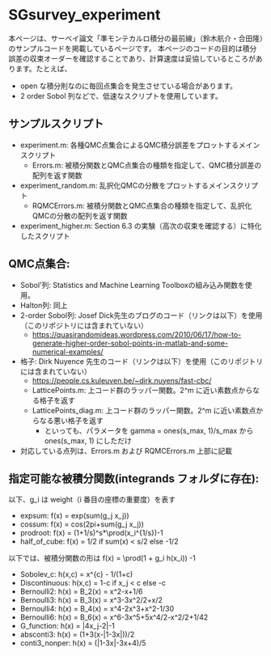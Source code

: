 # SGsurvey_experiment
本ページは、サーベイ論文「準モンテカルロ積分の最前線」（鈴木航介・合田隆）のサンプルコードを掲載しているページです。
本ページのコードの目的は積分誤差の収束オーダーを確認することであり、計算速度は妥協しているところがあります。たとえば、
- open な積分則なのに毎回点集合を発生させている場合があります。
- 2 order Sobol 列などで、低速なスクリプトを使用しています。

## サンプルスクリプト
- experiment.m: 各種QMC点集合によるQMC積分誤差をプロットするメインスクリプト
  - Errors.m: 被積分関数とQMC点集合の種類を指定して、QMC積分誤差の配列を返す関数
- experiment_random.m: 乱択化QMCの分散をプロットするメインスクリプト
  - RQMCErrors.m: 被積分関数とQMC点集合の種類を指定して、乱択化QMCの分散の配列を返す関数
- experiment_higher.m: Section 6.3 の実験（高次の収束を確認する）に特化したスクリプト


## QMC点集合:
- Sobol'列: Statistics and Machine Learning Toolboxの組み込み関数を使用。
- Halton列: 同上
- 2-order Sobol列: Josef Dick先生のブログのコード（リンクは以下）を使用（このリポジトリには含まれていない）
  - https://quasirandomideas.wordpress.com/2010/06/17/how-to-generate-higher-order-sobol-points-in-matlab-and-some-numerical-examples/
- 格子: Dirk Nuyence 先生のコード（リンクは以下）を使用（このリポジトリには含まれていない）
  - https://people.cs.kuleuven.be/~dirk.nuyens/fast-cbc/
  - LatticePoints.m: 上コード群のラッパー関数。2^m に近い素数点からなる格子を返す
  - LatticePoints_diag.m: 上コード群のラッパー関数。2^m に近い素数点からなる悪い格子を返す
    - といっても、パラメータを gamma = ones(s_max, 1)/s_max から ones(s_max, 1) にしただけ
- 対応している点列は、Errors.m および RQMCErrors.m 上部に記載

## 指定可能な被積分関数(integrands フォルダに存在):
以下、g_i は weight（i 番目の座標の重要度）を表す
- expsum: f(x) = exp(sum(g_j x_j))
- cossum: f(x) = cos(2pi+sum(g_j x_j))
- prodroot: f(x) = (1+1/s)^s*\prod(x_i^{1/s})-1
- half_of_cube: f(x) =  1/2 if sum(x) < s/2 else -1/2

以下では、被積分関数の形は f(x) = \prod(1 + g_i h(x_i)) -1 
- Sobolev_c: h(x,c) = x^{c} - 1/(1+c)
- Discontinuous: h(x,c) = 1-c if x_j < c else -c
- Bernoulli2: h(x) = B_2(x) = x^2-x+1/6
- Bernoulli3: h(x) = B_3(x) = x^3-3x^2/2+x/2
- Bernoulli4: h(x) = B_4(x) = x^4-2x^3+x^2-1/30 
- Bernoulli6: h(x) = B_6(x) = x^6-3x^5+5x^4/2-x^2/2+1/42
- G_function: h(x) = |4x_j-2|-1
- absconti3: h(x) = (1+3(x-|1-3x|))/2
- conti3_nonper: h(x) = (|1-3x|-3x+4)/5 







